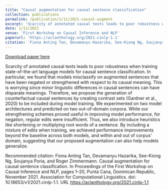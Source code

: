 ```yaml
---
title: "Causal augmentation for causal sentence classification"
collection: publications
permalink: /publication/1/11/2021-causal-augment
excerpt: 'Scarcity of annotated causal texts leads to poor robustness when training state-of-the-art language models for causal sentence classification. In particular, we found that models misclassify on augmented sentences that have been negated or strengthened with respect to its causal meaning. This is worrying since minor linguistic differences in causal sentences can have disparate meanings. Therefore, we propose the generation of counterfactual causal sentences by creating contrast sets (Gardner et al., 2020) to be included during model training. We experimented on two model architectures and predicted on two out-of-domain corpora. While our strengthening schemes proved useful in improving model performance, for negation, regular edits were insufficient. Thus, we also introduce heuristics like shortening or multiplying root words of a sentence. By including a mixture of edits when training, we achieved performance improvements beyond the baseline across both models, and within and out of corpus’ domain, suggesting that our proposed augmentation can also help models generalize.'
date: 1/11/2021
venue: 'First Workshop on Causal Inference and NLP'
paperurl: 'https://aclanthology.org/2021.cinlp-1.1'
citation: 'Fiona Anting Tan, Devamanyu Hazarika, See-Kiong Ng, Soujanya Poria, and Roger Zimmermann. Causal augmentation for causal sentence classification. In Proceedings of the First Workshop on Causal Inference and NLP, pages 1–20, Punta Cana, Dominican Republic, November 2021. Association for Computational Linguistics. doi: 10.18653/v1/2021.cinlp-1.1. URL https://aclanthology.org/2021.cinlp-1.1'
---
```


<a href='https://aclanthology.org/2021.cinlp-1.1'>Download paper here</a>

Scarcity of annotated causal texts leads to poor robustness when training state-of-the-art language models for causal sentence classification. In particular, we found that models misclassify on augmented sentences that have been negated or strengthened with respect to its causal meaning. This is worrying since minor linguistic differences in causal sentences can have disparate meanings. Therefore, we propose the generation of counterfactual causal sentences by creating contrast sets (Gardner et al., 2020) to be included during model training. We experimented on two model architectures and predicted on two out-of-domain corpora. While our strengthening schemes proved useful in improving model performance, for negation, regular edits were insufficient. Thus, we also introduce heuristics like shortening or multiplying root words of a sentence. By including a mixture of edits when training, we achieved performance improvements beyond the baseline across both models, and within and out of corpus’ domain, suggesting that our proposed augmentation can also help models generalize.

Recommended citation: Fiona Anting Tan, Devamanyu Hazarika, See-Kiong Ng, Soujanya Poria, and Roger Zimmermann. Causal augmentation for causal sentence classification. In Proceedings of the First Workshop on Causal Inference and NLP, pages 1–20, Punta Cana, Dominican Republic, November 2021. Association for Computational Linguistics. doi: 10.18653/v1/2021.cinlp-1.1. URL https://aclanthology.org/2021.cinlp-1.1